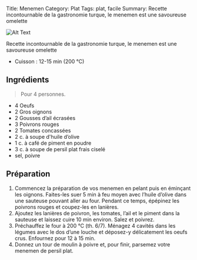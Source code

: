 Title: Menemen
Category: Plat
Tags: plat, facile
Summary: Recette incontournable de la gastronomie turque, le menemen est une savoureuse omelette

![Alt Text]({static}/images/menemen.png)

Recette incontournable de la gastronomie turque, le menemen est une savoureuse omelette

- Cuisson : 12-15 min (200 °C)

## Ingrédients
> Pour 4 personnes.

- 4 Oeufs
- 2 Gros oignons
- 2 Gousses d’ail écrasées
- 3 Poivrons rouges
- 2 Tomates concassées
- 2 c. à soupe d'huile d’olive
- 1 c. à café de piment en poudre
- 3 c. à soupe de persil plat frais ciselé
- sel, poivre

## Préparation
1. Commencez la préparation de vos menemen en pelant puis en éminçant les oignons. Faites-les suer 5 min à feu moyen avec l’huile d’olive dans une sauteuse pouvant aller au four. Pendant ce temps, épépinez les poivrons rouges et coupez-les en lanières.
2. Ajoutez les lanières de poivron, les tomates, l’ail et le piment dans la sauteuse et laissez cuire 10 min environ. Salez et poivrez.
3. Préchauffez le four à 200 °C (th. 6/7). Ménagez 4 cavités dans les légumes avec le dos d’une louche et déposez-y délicatement les oeufs crus. Enfournez pour 12 à 15 min.
4. Donnez un tour de moulin à poivre et, pour finir, parsemez votre menemen de persil plat.
